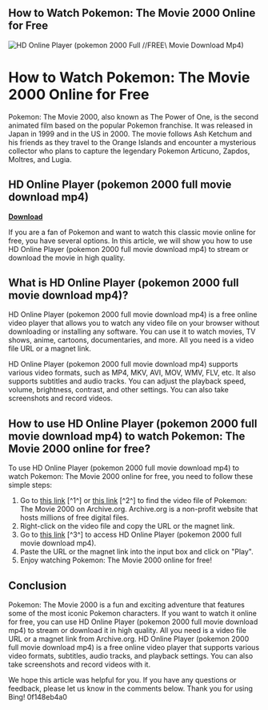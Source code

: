 ## How to Watch Pokemon: The Movie 2000 Online for Free

 
![HD Online Player (pokemon 2000 Full //FREE\\ Movie Download Mp4)](https://i.ytimg.com/vi/vIaTEwy6naA/maxresdefault.jpg)

 
# How to Watch Pokemon: The Movie 2000 Online for Free
 
Pokemon: The Movie 2000, also known as The Power of One, is the second animated film based on the popular Pokemon franchise. It was released in Japan in 1999 and in the US in 2000. The movie follows Ash Ketchum and his friends as they travel to the Orange Islands and encounter a mysterious collector who plans to capture the legendary Pokemon Articuno, Zapdos, Moltres, and Lugia.
 
## HD Online Player (pokemon 2000 full movie download mp4)


[**Download**](https://www.google.com/url?q=https%3A%2F%2Furluss.com%2F2tLCIG&sa=D&sntz=1&usg=AOvVaw1FacpAfeq1jWUiqgCgKbvW)

 
If you are a fan of Pokemon and want to watch this classic movie online for free, you have several options. In this article, we will show you how to use HD Online Player (pokemon 2000 full movie download mp4) to stream or download the movie in high quality.
 
## What is HD Online Player (pokemon 2000 full movie download mp4)?
 
HD Online Player (pokemon 2000 full movie download mp4) is a free online video player that allows you to watch any video file on your browser without downloading or installing any software. You can use it to watch movies, TV shows, anime, cartoons, documentaries, and more. All you need is a video file URL or a magnet link.
 
HD Online Player (pokemon 2000 full movie download mp4) supports various video formats, such as MP4, MKV, AVI, MOV, WMV, FLV, etc. It also supports subtitles and audio tracks. You can adjust the playback speed, volume, brightness, contrast, and other settings. You can also take screenshots and record videos.
 
## How to use HD Online Player (pokemon 2000 full movie download mp4) to watch Pokemon: The Movie 2000 online for free?
 
To use HD Online Player (pokemon 2000 full movie download mp4) to watch Pokemon: The Movie 2000 online for free, you need to follow these simple steps:
 
1. Go to [this link](https://archive.org/details/pokemon-the-movie-2000-dark-dream) [^1^] or [this link](https://archive.org/details/PokemonS01M02PokemonTheMovie2000ThePowerOfOne2000) [^2^] to find the video file of Pokemon: The Movie 2000 on Archive.org. Archive.org is a non-profit website that hosts millions of free digital files.
2. Right-click on the video file and copy the URL or the magnet link.
3. Go to [this link](https://makanty.net/wp-content/uploads/2022/07/HD_Online_Player_pokemon_2000_Full_Movie_Download_Mp4_UPDATED.pdf) [^3^] to access HD Online Player (pokemon 2000 full movie download mp4).
4. Paste the URL or the magnet link into the input box and click on "Play".
5. Enjoy watching Pokemon: The Movie 2000 online for free!

## Conclusion
 
Pokemon: The Movie 2000 is a fun and exciting adventure that features some of the most iconic Pokemon characters. If you want to watch it online for free, you can use HD Online Player (pokemon 2000 full movie download mp4) to stream or download it in high quality. All you need is a video file URL or a magnet link from Archive.org. HD Online Player (pokemon 2000 full movie download mp4) is a free online video player that supports various video formats, subtitles, audio tracks, and playback settings. You can also take screenshots and record videos with it.
 
We hope this article was helpful for you. If you have any questions or feedback, please let us know in the comments below. Thank you for using Bing!
 0f148eb4a0
